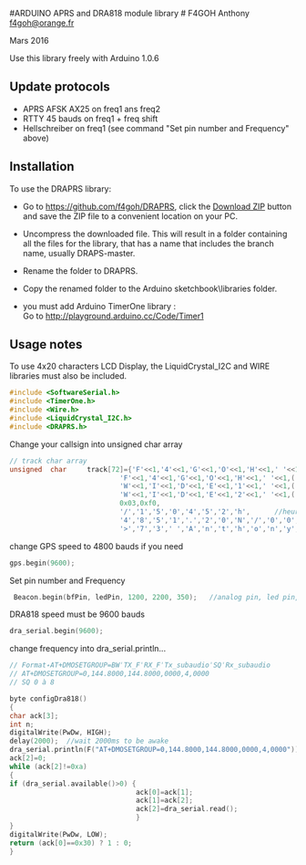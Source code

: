 #ARDUINO APRS and DRA818 module library #
F4GOH Anthony f4goh@orange.fr <br>

Mars 2016

Use this library freely with Arduino 1.0.6

## Update protocols ##
- APRS AFSK AX25 on freq1 ans freq2
- RTTY 45 bauds on  freq1 + freq shift
- Hellschreiber on freq1 
(see command "Set pin number and Frequency" above)

## Installation ##
To use the DRAPRS library:  
- Go to https://github.com/f4goh/DRAPRS, click the [Download ZIP](https://github.com/f4goh/DRAPRS/archive/master.zip) button and save the ZIP file to a convenient location on your PC.
- Uncompress the downloaded file.  This will result in a folder containing all the files for the library, that has a name that includes the branch name, usually DRAPS-master.
- Rename the folder to  DRAPRS.
- Copy the renamed folder to the Arduino sketchbook\libraries folder.

- you must add Arduino TimerOne library : <br>
  Go to http://playground.arduino.cc/Code/Timer1

## Usage notes ##


To use 4x20 characters LCD Display, the LiquidCrystal_I2C and WIRE libraries must also be included.


```c++
#include <SoftwareSerial.h>
#include <TimerOne.h>
#include <Wire.h>
#include <LiquidCrystal_I2C.h>
#include <DRAPRS.h>
```

Change your callsign into unsigned char array

```c++
// track char array
unsigned  char     track[72]={'F'<<1,'4'<<1,'G'<<1,'O'<<1,'H'<<1,' '<<1,0x60,              //avant APTT4 7 octets (0-6)
                           'F'<<1,'4'<<1,'G'<<1,'O'<<1,'H'<<1,' '<<1,('0' + 12) << 1,     //F4GOH-11 7 octets (7-13)
                           'W'<<1,'I'<<1,'D'<<1,'E'<<1,'1'<<1,' '<<1,('0' + 1) << 1,      //WIDE1-1 7 octets (14-20)
                           'W'<<1,'I'<<1,'D'<<1,'E'<<1,'2'<<1,' '<<1,('0' + 1) << 1 | 1 , //WIDE2-1   fin ssid lsb =1 7 octets (21-27)
                           0x03,0xf0,                                                     //ctrl, pid 2 octets (28-29)
                           '/','1','5','0','4','5','2','h',      //heure 8 (30-37)
                           '4','8','5','1','.','2','0','N','/','0','0','2','2','0','.','9','2','E',      //lat, long 18 octets (38-55)
                           '>','7','3',' ','A','n','t','h','o','n','y',' ',' ',' ',' ',' '};               //commentaire 15 car
```
change GPS speed to 4800 bauds if you need

```c++
gps.begin(9600);
```
Set pin number and Frequency

```c++
 Beacon.begin(bfPin, ledPin, 1200, 2200, 350);   //analog pin, led pin, freq1, freq2, shift freq
```

DRA818 speed must be 9600 bauds

```c++
dra_serial.begin(9600);
```

change frequency into dra_serial.println...

```c++
// Format˖AT+DMOSETGROUP=BWˈTX_FˈRX_FˈTx_subaudioˈSQˈRx_subaudio
// AT+DMOSETGROUP=0,144.8000,144.8000,0000,4,0000
// SQ 0 à 8

byte configDra818()
{
char ack[3];
int n;
digitalWrite(PwDw, HIGH);
delay(2000);  //wait 2000ms to be awake
dra_serial.println(F("AT+DMOSETGROUP=0,144.8000,144.8000,0000,4,0000"));
ack[2]=0;
while (ack[2]!=0xa)
{
if (dra_serial.available()>0) {
                               ack[0]=ack[1];
                               ack[1]=ack[2];
                               ack[2]=dra_serial.read();
                               }
}
digitalWrite(PwDw, LOW);
return (ack[0]==0x30) ? 1 : 0;
}
```
